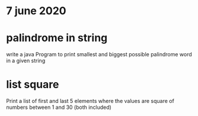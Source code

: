 # 7 june 2020
 
# palindrome in string
  write a java Program to print smallest and biggest possible palindrome word in a given string

# list square
   Print a list of first and last 5 elements where the values are square of numbers between 1 and 30 (both included)
